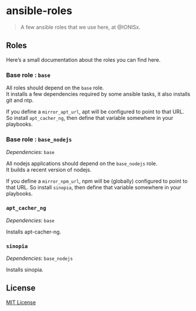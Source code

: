 # ansible-roles

> A few ansible roles that we use here, at @IONISx.

## Roles

Here’s a small documentation about the roles you can find here.


### Base role : `base`

All roles should depend on the `base` role.  
It installs a few dependencies required by some ansible tasks, it also installs git and ntp.

If you define a `mirror_apt_url`, apt will be configured to point to that URL. So install `apt_cacher_ng`, then define that variable somewhere in your playbooks.


### Base role : `base_nodejs`

*Dependencies*: `base`

All nodejs applications should depend on the `base_nodejs` role.  
It builds a recent version of nodejs.

If you define a `mirror_npm_url`, npm will be (globally) configured to point to that URL. So install `sinopia`, then define that variable somewhere in your playbooks.


### `apt_cacher_ng`

*Dependencies*: `base`

Installs apt-cacher-ng.


### `sinopia`

*Dependencies*: `base_nodejs`

Installs sinopia.


## License
[MIT License](http://en.wikipedia.org/wiki/MIT_License)

